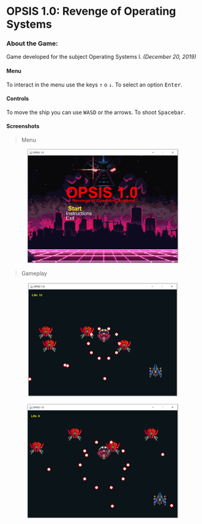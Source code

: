 # OPSIS 1.0: Revenge of Operating Systems
 
### About the Game:

Game developed for the subject Operating Systems I. _(December 20, 2019)_ 

#### Menu

To interact in the menu use the keys <kbd>↑</kbd> o <kbd>↓</kbd>. To select an option <kbd>Enter</kbd>.

#### Controls

To move the ship  you can use <kbd>W</kbd><kbd>A</kbd><kbd>S</kbd><kbd>D</kbd> or the arrows. To shoot <kbd>Spacebar</kbd>.

#### Screenshots

> Menu


<p align="center">
<img src="https://raw.githubusercontent.com/toborochi/Multithreading-Danmaku/master/screenshots/1576837599402.png" height="300px" />
</p>


> Gameplay 
<p align="center">
<img src="https://raw.githubusercontent.com/toborochi/Multithreading-Danmaku/master/screenshots/1576837699546.png" height="300px" />
</p>

<p align="center">
<img src="https://raw.githubusercontent.com/toborochi/Multithreading-Danmaku/master/screenshots/1576837804171.png" height="300px" />
</p>

